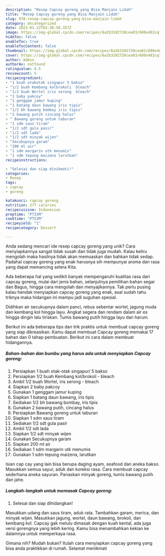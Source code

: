 ```yaml
---
description: "Resep Capcay goreng yang Bisa Manjain Lidah"
title: "Resep Capcay goreng yang Bisa Manjain Lidah"
slug: 978-resep-capcay-goreng-yang-bisa-manjain-lidah
category: Uncategorized
date: 2023-01-22T03:38:50.357Z
image: https://img-global.cpcdn.com/recipes/6a2b3102720cea03/680x482cq70/capcay-goreng-foto-resep-utama.jpg
hideToc: false
enableToc: true
enableTocContent: false
thumbnail: https://img-global.cpcdn.com/recipes/6a2b3102720cea03/680x482cq70/capcay-goreng-foto-resep-utama.jpg
cover: https://img-global.cpcdn.com/recipes/6a2b3102720cea03/680x482cq70/capcay-goreng-foto-resep-utama.jpg
author: Admin
authorAv: notfound
ratingvalue: 4.5
reviewcount: 5
recipeingredient:
- "1 buah otakotak singapur 5 bakso"
- "1/2 buah Kembang kolbrokoli  bleach"
- "1/2 buah Wortel iris serong  bleach"
- "2 baby pakcoy"
- "1 genggam jamur kuping"
- "1 batang daun bawang iris tipis"
- "1/2 bh bawang bombay iris tipis"
- "2 bawang putih cincang halus"
- " Bawang goreng untuk taburan"
- "1 sdm saus tiram"
- "1/2 sdt gula pasir"
- "1/2 sdt lada"
- "1/2 sdt minyak wijen"
- "Secukupnya garam"
- "200 ml air"
- "1 sdm margarin utk menumis"
- "1 sdm tepung maizena larutkan"
recipeinstructions:

- "Selesai dan siap dinikmati!"
categories:
- Resep
tags:
- capcay
- goreng

katakunci: capcay goreng 
nutrition: 277 calories
recipecuisine: Indonesian
preptime: "PT15M"
cooktime: "PT53M"
recipeyield: "1"
recipecategory: Dessert

---
```





Anda sedang mencari ide resep capcay goreng yang unik? Cara menyiapkannya sangat tidak susah dan tidak juga mudah. Kalau keliru mengolah maka hasilnya tidak akan memuaskan dan bahkan tidak sedap. Padahal capcay goreng yang enak harusnya sih mempunyai aroma dan rasa yang dapat memancing selera Kita.





Ada beberapa hal yang sedikit banyak mempengaruhi kualitas rasa dari capcay goreng, mulai dari jenis bahan, selanjutnya pemilihan bahan segar dan Bagus, hingga cara mengolah dan menyajikannya. Tak perlu pusing kalau hendak menyiapkan capcay goreng yang enak,      asal sudah tahu triknya maka hidangan ini mampu jadi suguhan spesial.














Didihkan air secukupnya dalam panci, rebus sebentar wortel, jagung muda dan kembang kol hingga layu. Angkat segera dan rendam dalam air es hingga dingin lalu tiriskan. Tumis bawang putih hingga layu dan harum.






Berikut ini ada beberapa tips dan trik praktis untuk membuat capcay goreng yang siap dikreasikan. Kamu dapat membuat Capcay goreng memakai 17 bahan dan 0 tahap pembuatan. Berikut ini cara dalam membuat hidangannya.

<!--inarticleads1-->

##### Bahan-bahan dan bumbu yang harus ada untuk menyiapkan Capcay goreng:

1. Persiapkan 1 buah otak-otak singapur/ 5 bakso
1. Persiapkan 1/2 buah Kembang kol/brokoli - bleach
1. Ambil 1/2 buah Wortel, iris serong - bleach
1. Siapkan 2 baby pakcoy
1. Gunakan 1 genggam jamur kuping
1. Siapkan 1 batang daun bawang, iris tipis
1. Sediakan 1/2 bh bawang bombay, iris tipis
1. Gunakan 2 bawang putih, cincang halus
1. Persiapkan  Bawang goreng untuk taburan
1. Siapkan 1 sdm saus tiram
1. Sediakan 1/2 sdt gula pasir
1. Ambil 1/2 sdt lada
1. Siapkan 1/2 sdt minyak wijen
1. Gunakan Secukupnya garam
1. Siapkan 200 ml air
1. Sediakan 1 sdm margarin utk menumis
1. Gunakan 1 sdm tepung maizena, larutkan


Isian cap cay yang lain bisa berupa daging ayam, seafood dan aneka bakso. Masukkan semua sayur, aduk dan koreksi rasa. Cara membuat capcay sederhana aneka sayuran. Panaskan minyak goreng, tumis bawang putih dan jahe. 

<!--inarticleads2-->

##### Langkah-langkah untuk memasak Capcay goreng:


1. Selesai dan siap dihidangkan!

Masukkan udang dan saus tiram, aduk rata. Tambahkan garam, merica, dan minyak wijen. Masukkan jagung, wortel, daun bawang, brokoli, dan kembang kol. Capcay gak melulu dimasak dengan kuah kental, ada juga versi gorengnya yang lebih kering. Kamu bisa menambahkan kekian ke dalamnya untuk memperkaya rasa. 

Gimana nih? Mudah bukan? Itulah cara menyiapkan capcay goreng yang bisa anda praktikkan di rumah. Selamat menikmati
